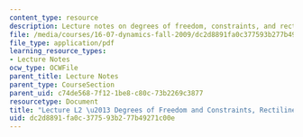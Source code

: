 ```yaml
---
content_type: resource
description: Lecture notes on degrees of freedom, constraints, and rectilinear motion.
file: /media/courses/16-07-dynamics-fall-2009/dc2d8891fa0c377593b277b49271c00e_MIT16_07F09_Lec02.pdf
file_type: application/pdf
learning_resource_types:
- Lecture Notes
ocw_type: OCWFile
parent_title: Lecture Notes
parent_type: CourseSection
parent_uid: c74de568-7f12-1be8-c80c-73b2269c3877
resourcetype: Document
title: "Lecture L2 \u2013 Degrees of Freedom and Constraints, Rectilinear Motion"
uid: dc2d8891-fa0c-3775-93b2-77b49271c00e
---
```

